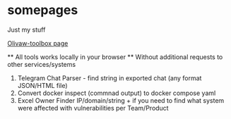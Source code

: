 # somepages
Just my stuff

[Olivaw-toolbox page](https://olivaw448.github.io/somepages/)

** All tools works locally in your browser **
Without additional requests to other services/systems

1. Telegram Chat Parser - find string in exported chat (any format JSON/HTML file)
2. Convert docker inspect (commnad output) to docker compose yaml
3. Excel Owner Finder IP/domain/string + if you need to find what system were affected with vulnerabilities per Team/Product